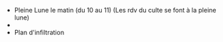 - Pleine Lune le matin (du 10 au 11) (Les rdv du culte se font à la pleine lune)
-
- Plan d'infiltration